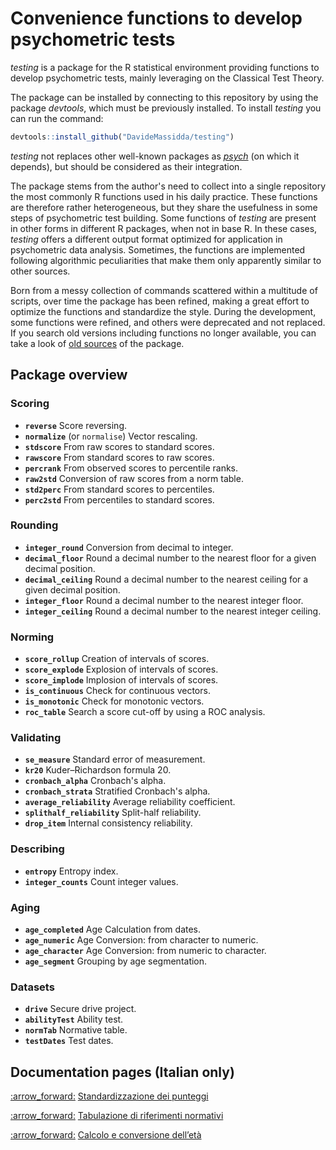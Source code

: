 # Convenience functions to develop psychometric tests

_testing_ is a package for the R statistical environment providing functions to develop psychometric tests, mainly leveraging on the Classical Test Theory.

The package can be installed by connecting to this repository by using the package _devtools_, which must be previously installed. To install _testing_ you can run the command:

```r
devtools::install_github("DavideMassidda/testing")
```

_testing_ not replaces other well-known packages as [_psych_](https://cran.r-project.org/web/packages/psych/index.html) (on which it depends), but should be considered as their integration.

The package stems from the author's need to collect into a single repository the most commonly R functions used in his daily practice. These functions are therefore rather heterogeneous, but they share the usefulness in some steps of psychometric test building. Some functions of _testing_ are present in other forms in different R packages, when not in base R. In these cases, _testing_ offers a different output format optimized for application in psychometric data analysis. Sometimes, the functions are implemented following algorithmic peculiarities that make them only apparently similar to other sources.

Born from a messy collection of commands scattered within a multitude of scripts, over time the package has been refined, making a great effort to optimize the functions and standardize the style. During the development, some functions were refined, and others were deprecated and not replaced. If you search old versions including functions no longer available, you can take a look of [old sources](https://github.com/DavideMassidda/testing/releases) of the package.

## Package overview

### Scoring
* **`reverse`** Score reversing.
* **`normalize`** (or `normalise`) Vector rescaling.
* **`stdscore`** From raw scores to standard scores.
* **`rawscore`** From standard scores to raw scores.
* **`percrank`** From observed scores to percentile ranks.
* **`raw2std`** Conversion of raw scores from a norm table.
* **`std2perc`** From standard scores to percentiles.
* **`perc2std`** From percentiles to standard scores.

### Rounding
* **`integer_round`** Conversion from decimal to integer.
* **`decimal_floor`** Round a decimal number to the nearest floor for a given decimal position.
* **`decimal_ceiling`** Round a decimal number to the nearest ceiling for a given decimal position.
* **`integer_floor`** Round a decimal number to the nearest integer floor.
* **`integer_ceiling`** Round a decimal number to the nearest integer ceiling.

### Norming
* **`score_rollup`** Creation of intervals of scores.
* **`score_explode`** Explosion of intervals of scores.
* **`score_implode`** Implosion of intervals of scores.
* **`is_continuous`** Check for continuous vectors.
* **`is_monotonic`** Check for monotonic vectors.
* **`roc_table`** Search a score cut-off by using a ROC analysis.

### Validating
* **`se_measure`** Standard error of measurement.
* **`kr20`** Kuder–Richardson formula 20.
* **`cronbach_alpha`** Cronbach's alpha.
* **`cronbach_strata`** Stratified Cronbach's alpha.
* **`average_reliability`** Average reliability coefficient.
* **`splithalf_reliability`** Split-half reliability.
* **`drop_item`** Internal consistency reliability.

### Describing
* **`entropy`** Entropy index.
* **`integer_counts`** Count integer values.

### Aging
* **`age_completed`** Age Calculation from dates.
* **`age_numeric`** Age Conversion: from character to numeric.
* **`age_character`** Age Conversion: from numeric to character.
* **`age_segment`** Grouping by age segmentation.

### Datasets
* **`drive`** Secure drive project.
* **`abilityTest`** Ability test.
* **`normTab`** Normative table.
* **`testDates`** Test dates.

## Documentation pages (Italian only)

[:arrow\_forward:](docs/it/standardization.md) [Standardizzazione dei punteggi](docs/it/standardization.md)

[:arrow\_forward:](docs/it/tabulation.md) [Tabulazione di riferimenti normativi](docs/it/tabulation.md)

[:arrow\_forward:](docs/it/ages.md) [Calcolo e conversione dell’età](docs/it/ages.md)
